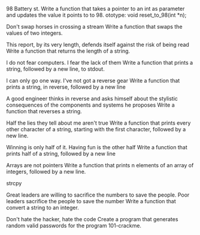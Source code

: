 98 Battery st.
Write a function that takes a pointer to an int as parameter and updates the value it points to to 98.
ototype: void reset_to_98(int *n);

Don't swap horses in crossing a stream
Write a function that swaps the values of two integers.

This report, by its very length, defends itself against the risk of being read
Write a function that returns the length of a string.

I do not fear computers. I fear the lack of them
Write a function that prints a string, followed by a new line, to stdout.

I can only go one way. I've not got a reverse gear
Write a function that prints a string, in reverse, followed by a new line

A good engineer thinks in reverse and asks himself about the stylistic consequences of the components and systems he proposes
Write a function that reverses a string.

Half the lies they tell about me aren't true
Write a function that prints every other character of a string, starting with the first character, followed by a new line.

Winning is only half of it. Having fun is the other half
Write a function that prints half of a string, followed by a new line

Arrays are not pointers
Write a function that prints n elements of an array of integers, followed by a new line.

strcpy

Great leaders are willing to sacrifice the numbers to save the people. Poor leaders sacrifice the people to save the number Write a function that convert a string to an integer.

Don't hate the hacker, hate the code
Create a program that generates random valid passwords for the program 101-crackme.

